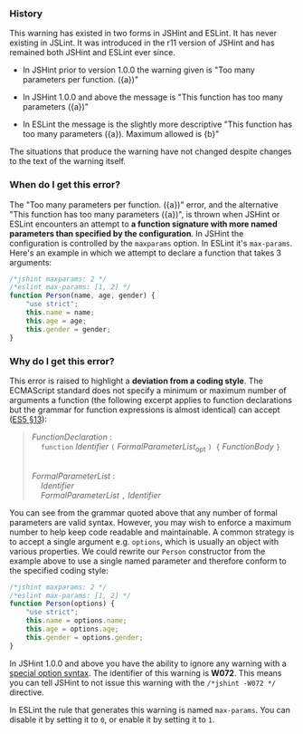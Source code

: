 <!---
{
    "titles": [
        "This function has too many parameters. ({a})",
        "Too many parameters per function ({a})",
        "This function has too many parameters ({a}). Maximum allowed is {b}",
        "W072"
    ],
    "slugs": [
        "this-function-has-too-many-parameters",
        "too-many-parameters-per-function",
        "this-function-has-too-many-parameters-a",
        "w072"
    ],
    "linters": [
        "jshint",
        "eslint"
    ],
    "author": "jallardice"
}
-->

### History

This warning has existed in two forms in JSHint and ESLint. It has never
existing in JSLint. It was introduced in the r11 version of JSHint and has
remained both JSHint and ESLint ever since.

 - In JSHint prior to version 1.0.0 the warning given is "Too many parameters
   per function. ({a})"

 - In JSHint 1.0.0 and above the message is "This function has too many
   parameters ({a})"

 - In ESLint the message is the slightly more descriptive "This function has too
   many parameters ({a}). Maximum allowed is {b}"

The situations that produce the warning have not changed despite changes to the
text of the warning itself.

### When do I get this error?

The "Too many parameters    per function. ({a})" error, and the alternative
"This function has too many    parameters ({a})", is thrown when JSHint or
ESLint encounters an attempt to **a function signature with more named
parameters than specified by the configuration**. In JSHint the configuration is
controlled by the `maxparams` option. In ESLint it's `max-params`. Here's an
example in which we attempt to declare a function that takes 3 arguments:

<!---
{
    "linter": "jshint"
}
-->
```javascript
/*jshint maxparams: 2 */
/*eslint max-params: [1, 2] */
function Person(name, age, gender) {
    "use strict";
    this.name = name;
    this.age = age;
    this.gender = gender;
}
```

### Why do I get this error?

This error is raised to highlight a **deviation from a coding style**. The
ECMAScript standard does not specify a minimum or maximum number of arguments a
function (the following excerpt applies to function declarations but the grammar
for function expressions is almost identical) can accept ([ES5
&sect;13][es5-13]):

> *FunctionDeclaration* :<br>
> &nbsp;&nbsp;&nbsp;&nbsp;`function` *Identifier* `(`
> *FormalParameterList*<sub>opt</sub> `) {` *FunctionBody* `}`<br><br>
>
> *FormalParameterList* :<br>
> &nbsp;&nbsp;&nbsp;&nbsp;*Identifier*<br>
> &nbsp;&nbsp;&nbsp;&nbsp;*FormalParameterList* `,` *Identifier*

You can see from the grammar quoted above that any number of formal parameters
are valid syntax. However, you may wish to enforce a maximum number to help keep
code readable and maintainable. A common strategy is to accept a single argument
e.g. `options`, which is usually an object with various properties. We could
rewrite our `Person` constructor from the example above to use a single named
parameter and therefore conform to the specified coding style:

<!---
{
    "linter": "jshint"
}
-->
```javascript
/*jshint maxparams: 2 */
/*eslint max-params: [1, 2] */
function Person(options) {
    "use strict";
    this.name = options.name;
    this.age = options.age;
    this.gender = options.gender;
}
```

In JSHint 1.0.0 and above you have the ability to ignore any warning with a
[special option syntax][jshintopts]. The identifier of this warning is **W072**.
This means you can tell JSHint to not issue this warning with the `/*jshint
-W072 */` directive.

In ESLint the rule that generates this warning is named `max-params`. You can
disable it by setting it to `0`, or enable it by setting it to `1`.

[es5-13]: http://es5.github.com/#x13
[jshintopts]: http://jshint.com/docs/#options
